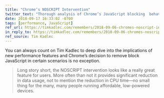```yaml
---
title: "Chrome’s NOSCRIPT Intervention"
twitter_text: "Thorough analysis of Chrome’s JavaScript blocking  behavior from @timkadlec"
date: 2018-09-17 16:33:02 -0700
tags: [performance, JavaScript]
ref_url: https://timkadlec.com/remembers/2018-09-06-chromes-noscript-intervention/
in_reply_to: https://timkadlec.com/remembers/2018-09-06-chromes-noscript-intervention/
ref_source: Tim Kadlec
---
```


You can always count on Tim Kadlec to deep dive into the implications of new performance features and Chrome’s decision to remove block JavaScript in certain scenarios is no exception.

> Long story short, the NOSCRIPT intervention looks like a really great feature for users. More often than not it provides significant reduction in data usage, not to mention the reduction in CPU time—no small thing for the many, many people running affordable, low-powered devices.